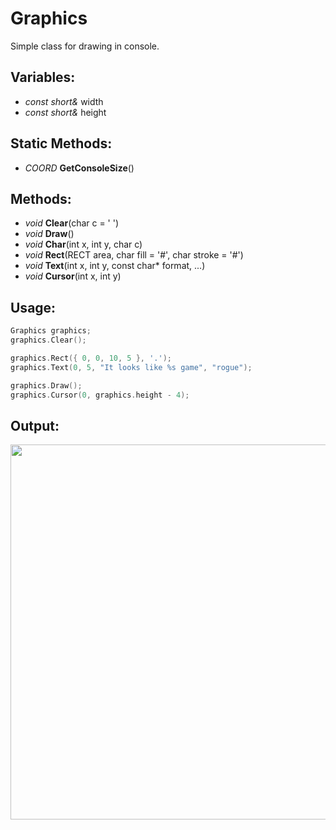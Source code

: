 # Graphics
Simple class for drawing in console.

## Variables:
- *const short&* width
- *const short&* height

## Static Methods:
- *COORD* **GetConsoleSize**()

## Methods:
- *void* **Clear**(char c = ' ')
- *void* **Draw**()
- *void* **Char**(int x, int y, char c)
- *void* **Rect**(RECT area, char fill = '#', char stroke = '#')
- *void* **Text**(int x, int y, const char* format, ...)
- *void* **Cursor**(int x, int y)

## Usage:
```c++
Graphics graphics;
graphics.Clear();

graphics.Rect({ 0, 0, 10, 5 }, '.');
graphics.Text(0, 5, "It looks like %s game", "rogue");

graphics.Draw();
graphics.Cursor(0, graphics.height - 4);
```
## Output:
<image width="600px" src="https://github.com/ts-vadim/Console-Graphics/blob/main/view.png">
